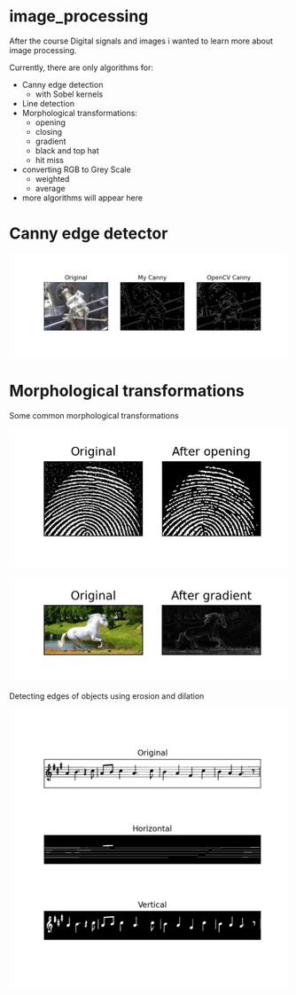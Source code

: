 # image_processing
After the course Digital signals and images i wanted to learn more about image processing.

Currently, there are only algorithms for:
* Canny edge detection
  *  with Sobel kernels
* Line detection
* Morphological transformations:
  * opening
  * closing
  * gradient
  * black and top hat
  * hit miss
* converting RGB to Grey Scale
  * weighted
  * average
* more algorithms will appear here


# Canny edge detector

![](readme_samples/ValvesFig.png)

# Morphological transformations

Some common morphological transformations

![](readme_samples/FingersFig.png)

![](readme_samples/HorseFig.png)

Detecting edges of objects using erosion and dilation

![](readme_samples/NotesFig.png)